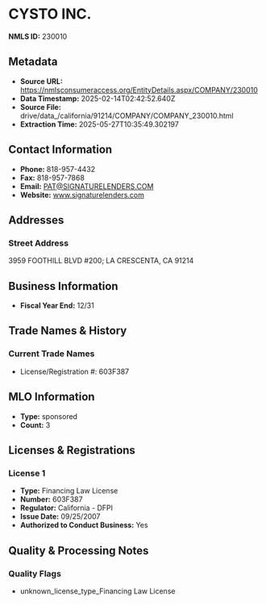 # CYSTO INC.

**NMLS ID:** 230010

## Metadata
- **Source URL:** https://nmlsconsumeraccess.org/EntityDetails.aspx/COMPANY/230010
- **Data Timestamp:** 2025-02-14T02:42:52.640Z
- **Source File:** drive/data_/california/91214/COMPANY/COMPANY_230010.html
- **Extraction Time:** 2025-05-27T10:35:49.302197

## Contact Information
- **Phone:** 818-957-4432
- **Fax:** 818-957-7868
- **Email:** PAT@SIGNATURELENDERS.COM
- **Website:** www.signaturelenders.com

## Addresses
### Street Address
3959 FOOTHILL BLVD #200; LA CRESCENTA, CA 91214

## Business Information
- **Fiscal Year End:** 12/31

## Trade Names & History
### Current Trade Names
- License/Registration #: 603F387

## MLO Information
- **Type:** sponsored
- **Count:** 3

## Licenses & Registrations

### License 1
- **Type:** Financing Law License
- **Number:** 603F387
- **Regulator:** California - DFPI
- **Issue Date:** 09/25/2007
- **Authorized to Conduct Business:** Yes

## Quality & Processing Notes
### Quality Flags
- unknown_license_type_Financing Law License
